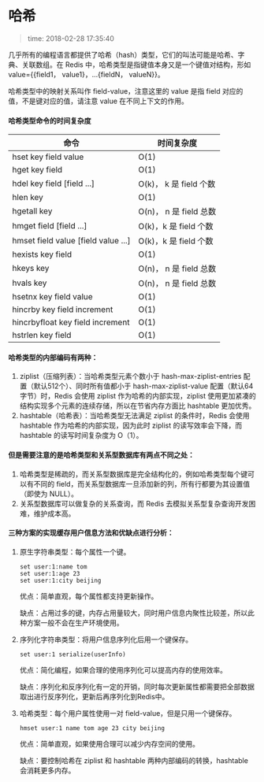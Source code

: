 # 哈希
>time: 2018-02-28 17:35:40

几乎所有的编程语言都提供了哈希（hash）类型，它们的叫法可能是哈希、字典、关联数组。在 Redis 中，哈希类型是指键值本身又是一个键值对结构，形如 value={{field1， value1}，...{fieldN， valueN}}。

哈希类型中的映射关系叫作 field-value，注意这里的 value 是指 field 对应的值，不是键对应的值，请注意 value 在不同上下文的作用。

#### 哈希类型命令的时间复杂度
| 命令 | 时间复杂度 |
|---|---|
| hset key field value | O(1) |
| hget key field | O(1) |
| hdel key field [field ...] | O(k)， k 是 field 个数 |
| hlen key | O(1) |
| hgetall key | O(n)， n 是 field 总数 |
| hmget field [field ...] | O(k)，k 是 field 个数|
| hmset field value [field value ...] | O(k)，k 是 field 个数 |
| hexists key field | O(1) |
| hkeys key | O(n)， n 是 field 总数 |
| hvals key | O(n)， n 是 field 总数 |
| hsetnx key field value | O(1) |
| hincrby key field increment | O(1) |
| hincrbyfloat key field increment | O(1) |
| hstrlen key field | O(1) |


#### 哈希类型的内部编码有两种：
1. ziplist（压缩列表）：当哈希类型元素个数小于 hash-max-ziplist-entries 配置（默认512个）、同时所有值都小于 hash-max-ziplist-value 配置（默认64字节）时，Redis 会使用 ziplist 作为哈希的内部实现，ziplist 使用更加紧凑的结构实现多个元素的连续存储，所以在节省内存方面比 hashtable 更加优秀。
1. hashtable（哈希表）：当哈希类型无法满足 ziplist 的条件时，Redis 会使用 hashtable 作为哈希的内部实现，因为此时 ziplist 的读写效率会下降，而 hashtable 的读写时间复杂度为 O（1）。

#### 但是需要注意的是哈希类型和关系型数据库有两点不同之处：
1. 哈希类型是稀疏的，而关系型数据库是完全结构化的，例如哈希类型每个键可以有不同的 field，而关系型数据库一旦添加新的列，所有行都要为其设置值（即使为 NULL）。
1. 关系型数据库可以做复杂的关系查询，而 Redis 去模拟关系型复杂查询开发困难，维护成本高。

#### 三种方案的实现缓存用户信息方法和优缺点进行分析：
1. 原生字符串类型：每个属性一个键。
    ```
    set user:1:name tom
    set user:1:age 23
    set user:1:city beijing
    ```
    优点：简单直观，每个属性都支持更新操作。

    缺点：占用过多的键，内存占用量较大，同时用户信息内聚性比较差，所以此种方案一般不会在生产环境使用。

1. 序列化字符串类型：将用户信息序列化后用一个键保存。

    ```
    set user:1 serialize(userInfo)
    ```

    优点：简化编程，如果合理的使用序列化可以提高内存的使用效率。

    缺点：序列化和反序列化有一定的开销，同时每次更新属性都需要把全部数据取出进行反序列化，更新后再序列化到Redis中。

1. 哈希类型：每个用户属性使用一对 field-value，但是只用一个键保存。

    ```
    hmset user:1 name tom age 23 city beijing
    ```

    优点：简单直观，如果使用合理可以减少内存空间的使用。

    缺点：要控制哈希在 ziplist 和 hashtable 两种内部编码的转换，hashtable 会消耗更多内存。